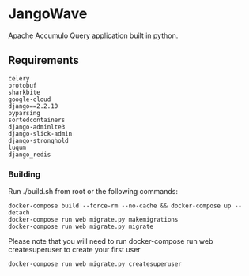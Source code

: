 # JangoWave
Apache Accumulo Query application built in python. 

## Requirements

    celery
    protobuf
    sharkbite
    google-cloud
    django==2.2.10
    pyparsing
    sortedcontainers
    django-adminlte3
    django-slick-admin
    django-stronghold
    luqum
    django_redis

### Building

Run ./build.sh from root or the following commands:

    docker-compose build --force-rm --no-cache && docker-compose up --detach
    docker-compose run web migrate.py makemigrations
    docker-compose run web migrate.py migrate

Please note that you will need to run docker-compose run web createsuperuser to create your first
user
    
    docker-compose run web migrate.py createsuperuser